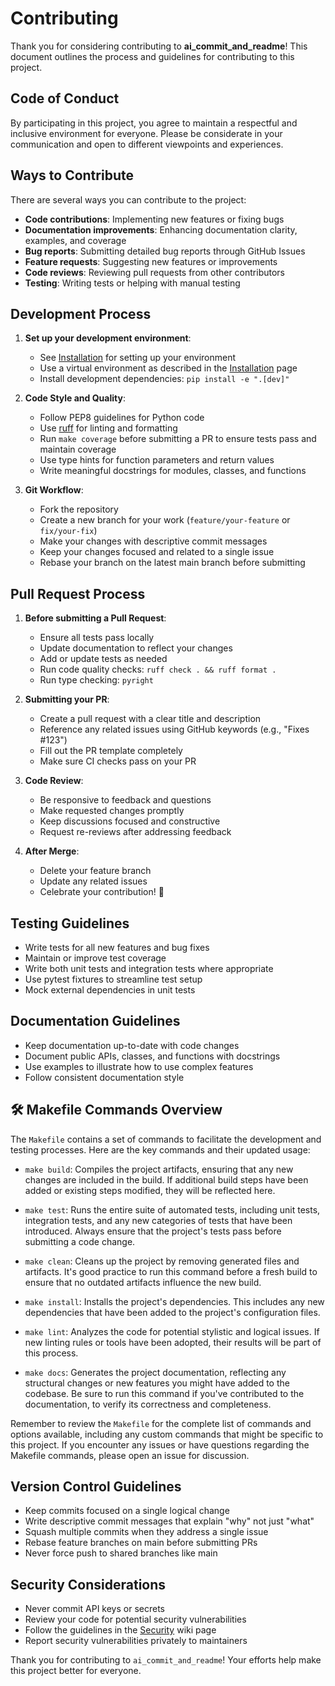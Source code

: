 # Contributing

Thank you for considering contributing to **ai_commit_and_readme**! This document outlines the process and guidelines for contributing to this project.

## Code of Conduct

By participating in this project, you agree to maintain a respectful and inclusive environment for everyone. Please be considerate in your communication and open to different viewpoints and experiences.

## Ways to Contribute

There are several ways you can contribute to the project:

- **Code contributions**: Implementing new features or fixing bugs
- **Documentation improvements**: Enhancing documentation clarity, examples, and coverage
- **Bug reports**: Submitting detailed bug reports through GitHub Issues
- **Feature requests**: Suggesting new features or improvements
- **Code reviews**: Reviewing pull requests from other contributors
- **Testing**: Writing tests or helping with manual testing

## Development Process

1. **Set up your development environment**:
   - See [Installation](Installation) for setting up your environment
   - Use a virtual environment as described in the [Installation](Installation) page
   - Install development dependencies: `pip install -e ".[dev]"`

2. **Code Style and Quality**:
   - Follow PEP8 guidelines for Python code
   - Use [ruff](https://github.com/astral-sh/ruff) for linting and formatting
   - Run `make coverage` before submitting a PR to ensure tests pass and maintain coverage
   - Use type hints for function parameters and return values
   - Write meaningful docstrings for modules, classes, and functions

3. **Git Workflow**:
   - Fork the repository
   - Create a new branch for your work (`feature/your-feature` or `fix/your-fix`)
   - Make your changes with descriptive commit messages
   - Keep your changes focused and related to a single issue
   - Rebase your branch on the latest main branch before submitting


## Pull Request Process

1. **Before submitting a Pull Request**:
   - Ensure all tests pass locally
   - Update documentation to reflect your changes
   - Add or update tests as needed
   - Run code quality checks: `ruff check . && ruff format .`
   - Run type checking: `pyright`

2. **Submitting your PR**:
   - Create a pull request with a clear title and description
   - Reference any related issues using GitHub keywords (e.g., "Fixes #123")
   - Fill out the PR template completely
   - Make sure CI checks pass on your PR

3. **Code Review**:
   - Be responsive to feedback and questions
   - Make requested changes promptly
   - Keep discussions focused and constructive
   - Request re-reviews after addressing feedback

4. **After Merge**:
   - Delete your feature branch
   - Update any related issues
   - Celebrate your contribution! 🎉

## Testing Guidelines

- Write tests for all new features and bug fixes
- Maintain or improve test coverage
- Write both unit tests and integration tests where appropriate
- Use pytest fixtures to streamline test setup
- Mock external dependencies in unit tests

## Documentation Guidelines

- Keep documentation up-to-date with code changes
- Document public APIs, classes, and functions with docstrings
- Use examples to illustrate how to use complex features
- Follow consistent documentation style

## 🛠️ Makefile Commands Overview
The `Makefile` contains a set of commands to facilitate the development and testing processes. Here are the key commands and their updated usage:

- `make build`: Compiles the project artifacts, ensuring that any new changes are included in the build. If additional build steps have been added or existing steps modified, they will be reflected here.
  
- `make test`: Runs the entire suite of automated tests, including unit tests, integration tests, and any new categories of tests that have been introduced. Always ensure that the project's tests pass before submitting a code change.

- `make clean`: Cleans up the project by removing generated files and artifacts. It's good practice to run this command before a fresh build to ensure that no outdated artifacts influence the new build.

- `make install`: Installs the project's dependencies. This includes any new dependencies that have been added to the project's configuration files.

- `make lint`: Analyzes the code for potential stylistic and logical issues. If new linting rules or tools have been adopted, their results will be part of this process.

- `make docs`: Generates the project documentation, reflecting any structural changes or new features you might have added to the codebase. Be sure to run this command if you've contributed to the documentation, to verify its correctness and completeness.

Remember to review the `Makefile` for the complete list of commands and options available, including any custom commands that might be specific to this project. If you encounter any issues or have questions regarding the Makefile commands, please open an issue for discussion.

## Version Control Guidelines

- Keep commits focused on a single logical change
- Write descriptive commit messages that explain "why" not just "what"
- Squash multiple commits when they address a single issue
- Rebase feature branches on main before submitting PRs
- Never force push to shared branches like main

## Security Considerations

- Never commit API keys or secrets
- Review your code for potential security vulnerabilities
- Follow the guidelines in the [Security](Security) wiki page
- Report security vulnerabilities privately to maintainers

Thank you for contributing to `ai_commit_and_readme`! Your efforts help make this project better for everyone.
